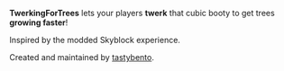 **TwerkingForTrees** lets your players **twerk** that cubic booty to get trees **growing faster**!

Inspired by the modded Skyblock experience.

Created and maintained by [tastybento](https://github.com/tastybento).